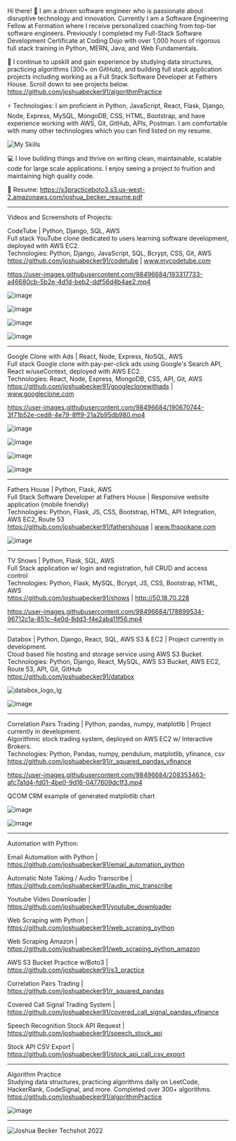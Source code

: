 Hi there! 👋 I am a driven software engineer who is passionate about disruptive technology and innovation. Currently I am a Software Engineering Fellow at Formation where I receive personalized coaching from top-tier software engineers. Previously I completed my Full-Stack Software Development Certificate at Coding Dojo with over 1,000 hours of rigorous full stack training in Python, MERN, Java, and Web Fundamentals.

🔨 I continue to upskill and gain experience by studying data structures, practicing algorithms (300+ on GitHub), and building full stack application projects including working as a Full Stack Software Developer at Fathers House. Scroll down to see projects below. https://github.com/joshuabecker91/algorithmPractice

⚡ Technologies: I am proficient in Python, JavaScript, React, Flask, Django, Node, Express, MySQL, MongoDB, CSS, HTML, Bootstrap, and have experience working with AWS, Git, GitHub, APIs, Postman. I am comfortable with many other technologies which you can find listed on my resume.  

![My Skills](https://skillicons.dev/icons?i=py,js,react,flask,django,nodejs,express,mysql,mongodb,css,html,bootstrap,aws,git,github)

💻 I love building things and thrive on writing clean, maintainable, scalable code for large scale applications. I enjoy seeing a project to fruition and maintaining high quality code.

📄 Resume: https://s3practiceboto3.s3.us-west-2.amazonaws.com/joshua_becker_resume.pdf
 
--------------------------------------------------------------------------------------------------------------

Videos and Screenshots of Projects:  


CodeTube | Python, Django, SQL, AWS  
Full stack YouTube clone dedicated to users learning software development, deployed with AWS EC2.  
Technologies: Python, Django, JavaScript, SQL, Bcrypt, CSS, Git, AWS  
https://github.com/joshuabecker91/codetube | www.mycodetube.com  

https://user-images.githubusercontent.com/98496684/193317733-a46680cb-5b2e-4d1d-beb2-ddf56d4b4ae2.mp4  
  
![image](https://user-images.githubusercontent.com/98496684/191680231-0ed0942b-2e3a-4af0-865b-7ffb3d8e774c.png)

![image](https://user-images.githubusercontent.com/98496684/206799738-bf966a16-7b06-4197-b8da-1f3dc7d0e62f.png)

![image](https://user-images.githubusercontent.com/98496684/206800165-af884cf3-2f98-4af2-bf4d-072fcb97b498.png)

![image](https://user-images.githubusercontent.com/98496684/219524407-e6f75607-a452-4906-b320-90677c6f6dea.png)


--------------------------------------------------------------------------------------------------------------


Google Clone with Ads | React, Node, Express, NoSQL, AWS  
Full stack Google clone with pay-per-click ads using Google's Search API, React w/useContext, deployed with AWS EC2.  
Technologies: React, Node, Express, MongoDB, CSS, API, Git, AWS  
https://github.com/joshuabecker91/googleclonewithads | www.googleclone.com  

https://user-images.githubusercontent.com/98496684/190670744-3f71b52e-ced8-4e79-8ff9-21a2b95db980.mp4
  
![image](https://user-images.githubusercontent.com/98496684/188943090-6e14e459-7c79-4c60-b516-a3776c70ace2.png)

![image](https://user-images.githubusercontent.com/98496684/189730273-681831d0-cf0d-4df1-914a-5edfd10a9f0e.png)

![image](https://user-images.githubusercontent.com/98496684/206799961-70f6e501-af1e-484b-941e-7289ab6c4416.png)

![image](https://user-images.githubusercontent.com/98496684/206800058-a119ebc0-363b-4e83-8792-fdac35159205.png)


--------------------------------------------------------------------------------------------------------------


Fathers House | Python, Flask, AWS  
Full Stack Software Developer at Fathers House | Responsive website application (mobile friendly)  
Technologies: Python, Flask, JS, CSS, Bootstrap, HTML, API Integration, AWS EC2, Route 53  
https://github.com/joshuabecker91/fathershouse | www.fhspokane.com  

![image](https://user-images.githubusercontent.com/98496684/210123002-c0ec75fb-c73b-436a-851e-5a8f9325feae.png)


--------------------------------------------------------------------------------------------------------------


TV Shows | Python, Flask, SQL, AWS  
Full Stack application w/ login and registration, full CRUD and access control  
Technologies: Python, Flask, MySQL, Bcrypt, JS, CSS, Bootstrap, HTML, AWS  
https://github.com/joshuabecker91/shows | http://50.18.70.228  

https://user-images.githubusercontent.com/98496684/178899534-96712c1a-851c-4e0d-8dd3-f4e2aba11f56.mp4


--------------------------------------------------------------------------------------------------------------


Databox | Python, Django, React, SQL, AWS S3 & EC2 | Project currently in development.   
Cloud based file hosting and storage service using AWS S3 Bucket. 
Technologies: Python, Django, React, MySQL, AWS S3 Bucket, AWS EC2, Route 53, API, Git, GitHub  
https://github.com/joshuabecker91/databox  

![databox_logo_lg](https://user-images.githubusercontent.com/98496684/197374503-c799e866-0368-498f-b539-80d75cb11341.png)

![image](https://user-images.githubusercontent.com/98496684/205574800-b10eca7d-1f9a-4af7-8b99-986cf6c15d52.png)


--------------------------------------------------------------------------------------------------------------


Correlation Pairs Trading | Python, pandas, numpy, matplotlib | Project currently in development.  
Algorithmic stock trading system, deployed on AWS EC2 w/ Interactive Brokers.  
Technologies: Python, Pandas, numpy, pendulum, matplotlib, yfinance, csv   
https://github.com/joshuabecker91/r_squared_pandas_yfinance   

https://user-images.githubusercontent.com/98496684/208353463-afc7a1d4-fd01-4be0-9d16-0477609dc1f3.mp4   
   
     
QCOM CRM example of generated matplotlib chart  
  
![image](https://user-images.githubusercontent.com/98496684/221295094-7037985e-a323-491a-8164-fa92614344ca.png)

![image](https://user-images.githubusercontent.com/98496684/219768270-ec2b5bb3-bb3c-43d4-8f4f-2c8cba9a9044.png)   


--------------------------------------------------------------------------------------------------------------


Automation with Python:

Email Automation with Python | https://github.com/joshuabecker91/email_automation_python

Automatic Note Taking / Audio Transcribe | https://github.com/joshuabecker91/audio_mic_transcribe

Youtube Video Downloader | https://github.com/joshuabecker91/youtube_downloader

Web Scraping with Python | https://github.com/joshuabecker91/web_scraping_python

Web Scraping Amazon | https://github.com/joshuabecker91/web_scraping_python_amazon

AWS S3 Bucket Practice w/Boto3 | https://github.com/joshuabecker91/s3_practice

Correlation Pairs Trading | https://github.com/joshuabecker91/r_squared_pandas

Covered Call Signal Trading System | https://github.com/joshuabecker91/covered_call_signal_pandas_yfinance

Speech Recognition Stock API Request | https://github.com/joshuabecker91/speech_stock_api

Stock API CSV Export | https://github.com/joshuabecker91/stock_api_call_csv_export


--------------------------------------------------------------------------------------------------------------


Algorithm Practice  
Studying data structures, practicing algorithms daily on LeetCode, HackerRank, CodeSignal, and more. Completed over 300+ algorithms. https://github.com/joshuabecker91/algorithmPractice

![image](https://user-images.githubusercontent.com/98496684/206800507-83184ae0-e269-4098-a316-d1009af3ef75.png)


--------------------------------------------------------------------------------------------------------------


![Joshua Becker Techshot 2022](https://user-images.githubusercontent.com/98496684/198850821-d3dc6069-4688-404f-97fa-157f493a4dae.jpg)

<!--
**joshuabecker91/joshuabecker91** is a ✨ _special_ ✨ repository because its `README.md` (this file) appears on your GitHub profile.

-->
